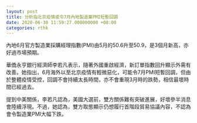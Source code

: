 ```yaml
---
layout: post
title: 分析指北京疫情或令7月內地製造業PMI短暫回調
date: 2020-06-30 11:59:27.000000000 +08:00
categories: rthk
---
```


內地6月官方製造業採購經理指數(PMI)由5月的50.6升至50.9，是3個月新高，亦好過市場預期。

華僑永亨銀行經濟師李若凡表示，隨著外國重啟經濟，新訂單指數回升顯示外需有改善。她指出，6月海外以至北京疫情有輕微惡化，可能令7月PMI短暫回調，但由於整體疫情受控，回調不會持續太長時間，亦不會重現3月時的跌勢，相信最壞時間已經過去。

提到中美關係，李若凡認為，美國大選前，雙方關係難有突破進展，好壞參半消息會陸續浮現。不過，她認為，雙方取態顯示仍想履行首階段貿易協議內容，不認為會令製造業PMI大幅下跌。
